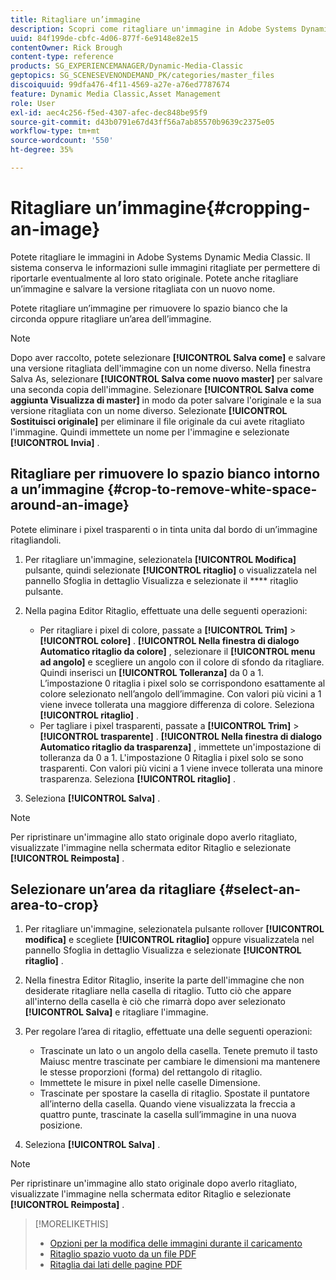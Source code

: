 ```yaml
---
title: Ritagliare un’immagine
description: Scopri come ritagliare un'immagine in Adobe Systems Dynamic Media Classic.
uuid: 84f199de-cbfc-4d06-877f-6e9148e82e15
contentOwner: Rick Brough
content-type: reference
products: SG_EXPERIENCEMANAGER/Dynamic-Media-Classic
geptopics: SG_SCENESEVENONDEMAND_PK/categories/master_files
discoiquuid: 99dfa476-4f11-4569-a27e-a76ed7787674
feature: Dynamic Media Classic,Asset Management
role: User
exl-id: aec4c256-f5ed-4307-afec-dec848be95f9
source-git-commit: d43b0791e67d43ff56a7ab85570b9639c2375e05
workflow-type: tm+mt
source-wordcount: '550'
ht-degree: 35%

---
```


# Ritagliare un’immagine{#cropping-an-image}

Potete ritagliare le immagini in Adobe Systems Dynamic Media Classic. Il sistema conserva le informazioni sulle immagini ritagliate per permettere di riportarle eventualmente al loro stato originale. Potete anche ritagliare un’immagine e salvare la versione ritagliata con un nuovo nome.

Potete ritagliare un’immagine per rimuovere lo spazio bianco che la circonda oppure ritagliare un’area dell’immagine.

>[!NOTE]
>
>Dopo aver raccolto, potete selezionare **[!UICONTROL Salva come]** e salvare una versione ritagliata dell&#39;immagine con un nome diverso. Nella finestra Salva As, selezionare **[!UICONTROL Salva come nuovo master]** per salvare una seconda copia dell&#39;immagine. Selezionare **[!UICONTROL Salva come aggiunta Visualizza di master]** in modo da poter salvare l&#39;originale e la sua versione ritagliata con un nome diverso. Selezionate **[!UICONTROL Sostituisci originale]** per eliminare il file originale da cui avete ritagliato l&#39;immagine. Quindi immettete un nome per l&#39;immagine e selezionate **[!UICONTROL Invia]** .

## Ritagliare per rimuovere lo spazio bianco intorno a un’immagine {#crop-to-remove-white-space-around-an-image}

Potete eliminare i pixel trasparenti o in tinta unita dal bordo di un’immagine ritagliandoli.

1. Per ritagliare un&#39;immagine, selezionatela **[!UICONTROL Modifica]** pulsante, quindi selezionate **[!UICONTROL ritaglio]** o visualizzatela nel pannello Sfoglia in dettaglio Visualizza e selezionate il **** ritaglio pulsante.
1. Nella pagina Editor Ritaglio, effettuate una delle seguenti operazioni:

   * Per ritagliare i pixel di colore, passate a **[!UICONTROL Trim]** > **[!UICONTROL colore]** . **[!UICONTROL Nella finestra di dialogo Automatico ritaglio da colore]** , selezionare il **[!UICONTROL menu ad angolo]** e scegliere un angolo con il colore di sfondo da ritagliare. Quindi inserisci un **[!UICONTROL Tolleranza]** da 0 a 1. L’impostazione 0 ritaglia i pixel solo se corrispondono esattamente al colore selezionato nell’angolo dell’immagine. Con valori più vicini a 1 viene invece tollerata una maggiore differenza di colore. Seleziona **[!UICONTROL ritaglio]** .
   * Per tagliare i pixel trasparenti, passate a **[!UICONTROL Trim]** > **[!UICONTROL trasparente]** . **[!UICONTROL Nella finestra di dialogo Automatico ritaglio da trasparenza]** , immettete un&#39;impostazione di tolleranza da 0 a 1. L&#39;impostazione 0 Ritaglia i pixel solo se sono trasparenti. Con valori più vicini a 1 viene invece tollerata una minore trasparenza. Seleziona **[!UICONTROL ritaglio]** .

1. Seleziona **[!UICONTROL Salva]** .

>[!NOTE]
>
>Per ripristinare un&#39;immagine allo stato originale dopo averlo ritagliato, visualizzate l&#39;immagine nella schermata editor Ritaglio e selezionate **[!UICONTROL Reimposta]** .

## Selezionare un’area da ritagliare {#select-an-area-to-crop}

1. Per ritagliare un&#39;immagine, selezionatela pulsante rollover **[!UICONTROL modifica]** e scegliete **[!UICONTROL ritaglio]** oppure visualizzatela nel pannello Sfoglia in dettaglio Visualizza e selezionate **[!UICONTROL ritaglio]** .

1. Nella finestra Editor Ritaglio, inserite la parte dell&#39;immagine che non desiderate ritagliare nella casella di ritaglio. Tutto ciò che appare all&#39;interno della casella è ciò che rimarrà dopo aver selezionato **[!UICONTROL Salva]** e ritagliare l&#39;immagine.
1. Per regolare l’area di ritaglio, effettuate una delle seguenti operazioni:

   * Trascinate un lato o un angolo della casella. Tenete premuto il tasto Maiusc mentre trascinate per cambiare le dimensioni ma mantenere le stesse proporzioni (forma) del rettangolo di ritaglio.
   * Immettete le misure in pixel nelle caselle Dimensione.
   * Trascinate per spostare la casella di ritaglio. Spostate il puntatore all’interno della casella. Quando viene visualizzata la freccia a quattro punte, trascinate la casella sull’immagine in una nuova posizione.

1. Seleziona **[!UICONTROL Salva]** .

>[!NOTE]
>
>Per ripristinare un&#39;immagine allo stato originale dopo averlo ritagliato, visualizzate l&#39;immagine nella schermata editor Ritaglio e selezionate **[!UICONTROL Reimposta]** .

>[!MORELIKETHIS]
>
>* [Opzioni per la modifica delle immagini durante il caricamento](image-editing-options-upload.md#image-editing-options-at-upload)
>* [Ritaglio spazio vuoto da un file PDF](pdfs.md#cropping_white_space_from_a_pdf_file)
>* [Ritaglia dai lati delle pagine PDF](pdfs.md#cropping_from_the_sides_of_pdf_pages)


